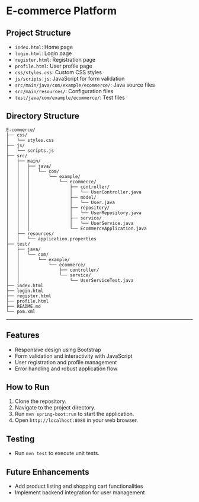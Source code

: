 # E-commerce Platform

## Project Structure
- `index.html`: Home page
- `login.html`: Login page
- `register.html`: Registration page
- `profile.html`: User profile page
- `css/styles.css`: Custom CSS styles
- `js/scripts.js`: JavaScript for form validation
- `src/main/java/com/example/ecommerce/`: Java source files
- `src/main/resources/`: Configuration files
- `test/java/com/example/ecommerce/`: Test files

## Directory Structure
```plaintext
E-commerce/
├── css/
│   └── styles.css
├── js/
│   └── scripts.js
├── src/
│   ├── main/
│   │   ├── java/
│   │   │   └── com/
│   │   │       └── example/
│   │   │           └── ecommerce/
│   │   │               ├── controller/
│   │   │               │   └── UserController.java
│   │   │               ├── model/
│   │   │               │   └── User.java
│   │   │               ├── repository/
│   │   │               │   └── UserRepository.java
│   │   │               ├── service/
│   │   │               │   └── UserService.java
│   │   │               └── EcommerceApplication.java
│   ├── resources/
│   │   └── application.properties
├── test/
│   ├── java/
│   │   └── com/
│   │       └── example/
│   │           └── ecommerce/
│   │               ├── controller/
│   │               └── service/
│   │                   └── UserServiceTest.java
├── index.html
├── login.html
├── register.html
├── profile.html
├── README.md
└── pom.xml

```

---

## Features
- Responsive design using Bootstrap
- Form validation and interactivity with JavaScript
- User registration and profile management
- Error handling and robust application flow

## How to Run
1. Clone the repository.
2. Navigate to the project directory.
3. Run `mvn spring-boot:run` to start the application.
4. Open `http://localhost:8080` in your web browser.

## Testing
- Run `mvn test` to execute unit tests.

## Future Enhancements
- Add product listing and shopping cart functionalities
- Implement backend integration for user management
